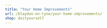```yaml
---
title: "Your Home Improvements"
url: /blaydon-on-tyne/your-home-improvements/
shop: doityourself
---
```

